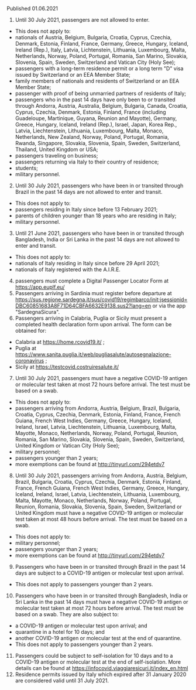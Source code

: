 Published 01.06.2021
1. Until 30 July 2021, passengers are not allowed to enter.
- This does not apply to:
- nationals of Austria, Belgium, Bulgaria, Croatia, Cyprus, Czechia, Denmark, Estonia, Finland, France, Germany, Greece, Hungary, Iceland, Ireland (Rep.), Italy, Latvia, Lichtenstein, Lithuania, Luxembourg, Malta, Netherlands, Norway, Poland, Portugal, Romania, San Marino, Slovakia, Slovenia, Spain, Sweden, Switzerland and Vatican City (Holy See);
- passengers with a long-term residence permit or a long term "D" visa issued by Switzerland or an EEA Member State;
- family members of nationals and residents of Switzerland or an EEA Member State;
- passenger with proof of being unmarried partners of residents of Italy;
- passengers who in the past 14 days have only been to or transited through Andorra, Austria, Australia, Belgium, Bulgaria, Canada, Croatia, Cyprus, Czechia, Denmark, Estonia, Finland, France (including Guadeloupe, Martinique, Guyana, Reunion and Mayotte), Germany, Greece, Hungary, Iceland, Ireland (Rep.), Israel, Japan, Korea Rep., Latvia, Liechtenstein, Lithuania, Luxembourg, Malta, Monaco, Netherlands, New Zealand, Norway, Poland, Portugal, Romania, Rwanda, Singapore, Slovakia, Slovenia, Spain, Sweden, Switzerland, Thailand, United Kingdom or USA;
- passengers traveling on business;
- passengers returning via Italy to their country of residence;
- students;
- military personnel.
2. Until 30 July 2021, passengers who have been in or transited through Brazil in the past 14 days are not allowed to enter and transit.
- This does not apply to:
- passengers residing in Italy since before 13 February 2021;
- parents of children younger than 18 years who are residing in Italy;
- military personnel.
3. Until 21 June 2021, passengers who have been in or transited through Bangladesh, India or Sri Lanka in the past 14 days are not allowed to enter and transit.
- This does not apply to:
- nationals of Italy residing in Italy since before 29 April 2021;
- nationals of Italy registered with the A.I.R.E.
4. passengers must complete a Digital Passenger Locator Form at <a href="https://app.euplf.eu/">https://app.euplf.eu/</a> 
5. Passengers arriving in Sardinia must register before departure at <a href="https://sus.regione.sardegna.it/sus/covid19/regimbarco/init;jsessionid=DBC60851683A8F71D64CBFA6632E9138.sus2?lang=en">https://sus.regione.sardegna.it/sus/covid19/regimbarco/init;jsessionid=DBC60851683A8F71D64CBFA6632E9138.sus2?lang=en</a> or via the app "SardegnaSicura".
6. Passengers arriving in Calabria, Puglia or Sicily must present a completed health declaration form upon arrival. The form can be obtained for:
- Calabria at <a href="https://home.rcovid19.it/">https://home.rcovid19.it/</a> ;
- Puglia at <a href="https://www.sanita.puglia.it/web/pugliasalute/autosegnalazione-coronavirus">https://www.sanita.puglia.it/web/pugliasalute/autosegnalazione-coronavirus</a> ;
- Sicily at <a href="https://testcovid.costruiresalute.it/">https://testcovid.costruiresalute.it/</a> 
7. Until 30 July 2021, passengers must have a negative COVID-19 antigen or molecular test taken at most 72 hours before arrival. The test must be based on a swab.
- This does not apply to:
- passengers arriving from Andorra, Austria, Belgium, Brazil, Bulgaria, Croatia, Cyprus, Czechia, Denmark, Estonia, Finland, France, French Guiana, French West Indies, Germany, Greece, Hungary, Iceland, Ireland, Israel, Latvia, Liechtenstein, Lithuania, Luxembourg, Malta, Mayotte, Monaco, Netherlands, Norway, Poland, Portugal, Reunion, Romania, San Marino, Slovakia, Slovenia, Spain, Sweden, Switzerland, United Kingdom or Vatican City (Holy See);
- military personnel;
- passengers younger than 2 years;
- more exemptions can be found at <a href="http://tinyurl.com/294etdv7">http://tinyurl.com/294etdv7</a> 
8. Until 30 July 2021, passengers arriving from Andorra, Austria, Belgium, Brazil, Bulgaria, Croatia, Cyprus, Czechia, Denmark, Estonia, Finland, France, French Guiana, French West Indies, Germany, Greece, Hungary, Iceland, Ireland, Israel, Latvia, Liechtenstein, Lithuania, Luxembourg, Malta, Mayotte, Monaco, Netherlands, Norway, Poland, Portugal, Reunion, Romania, Slovakia, Slovenia, Spain, Sweden, Switzerland or United Kingdom must have a negative COVID-19 antigen or molecular test taken at most 48 hours before arrival. The test must be based on a swab.
- This does not apply to:
- military personnel;
- passengers younger than 2 years;
- more exemptions can be found at <a href="http://tinyurl.com/294etdv7">http://tinyurl.com/294etdv7</a> 
9. Passengers who have been in or transited through Brazil in the past 14 days are subject to a COVID-19 antigen or molecular test upon arrival.
- This does not apply to passengers younger than 2 years.
10. Passengers who have been in or transited through Bangladesh, India or Sri Lanka in the past 14 days must have a negative COVID-19 antigen or molecular test taken at most 72 hours before arrival. The test must be based on a swab. They are also subject to:
- a COVID-19 antigen or molecular test upon arrival; and
- quarantine in a hotel for 10 days; and
- another COVID-19 antigen or molecular test at the end of quarantine.
- This does not apply to passengers younger than 2 years.
11. Passengers could be subject to self-isolation for 10 days and to a COVID-19 antigen or molecular test at the end of self-isolation. More details can be found at <a href="https://infocovid.viaggiaresicuri.it/index_en.html">https://infocovid.viaggiaresicuri.it/index_en.html</a> 
12. Residence permits issued by Italy which expired after 31 January 2020 are considered valid until 31 July 2021.

